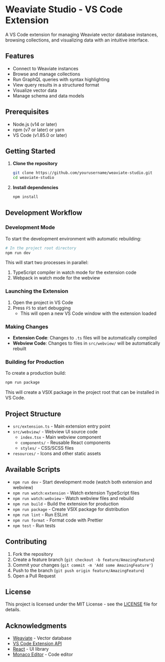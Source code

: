 # Weaviate Studio - VS Code Extension

A VS Code extension for managing Weaviate vector database instances, browsing collections, and visualizing data with an intuitive interface.

## Features

- Connect to Weaviate instances
- Browse and manage collections
- Run GraphQL queries with syntax highlighting
- View query results in a structured format
- Visualize vector data
- Manage schema and data models

## Prerequisites

- Node.js (v14 or later)
- npm (v7 or later) or yarn
- VS Code (v1.85.0 or later)

## Getting Started

1. **Clone the repository**
   ```bash
   git clone https://github.com/yourusername/weaviate-studio.git
   cd weaviate-studio
   ```

2. **Install dependencies**
   ```bash
   npm install
   ```

## Development Workflow

### Development Mode

To start the development environment with automatic rebuilding:

```bash
# In the project root directory
npm run dev
```

This will start two processes in parallel:
1. TypeScript compiler in watch mode for the extension code
2. Webpack in watch mode for the webview

### Launching the Extension

1. Open the project in VS Code
2. Press `F5` to start debugging
   - This will open a new VS Code window with the extension loaded

### Making Changes

- **Extension Code**: Changes to `.ts` files will be automatically compiled
- **Webview Code**: Changes to files in `src/webview/` will be automatically rebuilt

### Building for Production

To create a production build:

```bash
npm run package
```

This will create a VSIX package in the project root that can be installed in VS Code.

## Project Structure

- `src/extension.ts` - Main extension entry point
- `src/webview/` - Webview UI source code
  - `index.tsx` - Main webview component
  - `components/` - Reusable React components
  - `styles/` - CSS/SCSS files
- `resources/` - Icons and other static assets

## Available Scripts

- `npm run dev` - Start development mode (watch both extension and webview)
- `npm run watch:extension` - Watch extension TypeScript files
- `npm run watch:webview` - Watch webview files and rebuild
- `npm run build` - Build the extension for production
- `npm run package` - Create VSIX package for distribution
- `npm run lint` - Run ESLint
- `npm run format` - Format code with Prettier
- `npm test` - Run tests

## Contributing

1. Fork the repository
2. Create a feature branch (`git checkout -b feature/AmazingFeature`)
3. Commit your changes (`git commit -m 'Add some AmazingFeature'`)
4. Push to the branch (`git push origin feature/AmazingFeature`)
5. Open a Pull Request

## License

This project is licensed under the MIT License - see the [LICENSE](LICENSE) file for details.

## Acknowledgments

- [Weaviate](https://weaviate.io/) - Vector database
- [VS Code Extension API](https://code.visualstudio.com/api)
- [React](https://reactjs.org/) - UI library
- [Monaco Editor](https://microsoft.github.io/monaco-editor/) - Code editor
